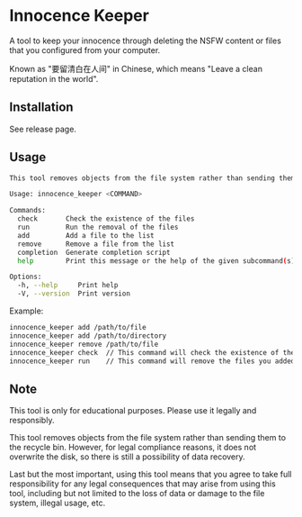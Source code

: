# Innocence Keeper

A tool to keep your innocence through deleting the NSFW content or files that you configured from your computer.

Known as "要留清白在人间" in Chinese, which means "Leave a clean reputation in the world".

## Installation

See release page.

## Usage

```bash
This tool removes objects from the file system rather than sending them to the recycle bin. However, for legal compliance reasons, it does not overwrite the disk, so there is still a possibility of data recovery.

Usage: innocence_keeper <COMMAND>

Commands:
  check       Check the existence of the files
  run         Run the removal of the files
  add         Add a file to the list
  remove      Remove a file from the list
  completion  Generate completion script
  help        Print this message or the help of the given subcommand(s)

Options:
  -h, --help     Print help
  -V, --version  Print version
```

Example:

```bash
innocence_keeper add /path/to/file
innocence_keeper add /path/to/directory
innocence_keeper remove /path/to/file
innocence_keeper check  // This command will check the existence of the files you added above
innocence_keeper run    // This command will remove the files you added above
```

## Note

This tool is only for educational purposes. Please use it legally and responsibly.

This tool removes objects from the file system rather than sending them to the recycle bin. However, for legal compliance reasons, it does not overwrite the disk, so there is still a possibility of data recovery.

Last but the most important, using this tool means that you agree to take full responsibility for any legal consequences that may arise from using this tool, including but not limited to the loss of data or damage to the file system, illegal usage, etc.
